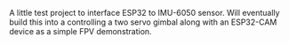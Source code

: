 A little test project to interface ESP32 to IMU-6050 sensor. Will eventually build this into a controlling a two servo gimbal along with an ESP32-CAM device as a simple FPV demonstration.
